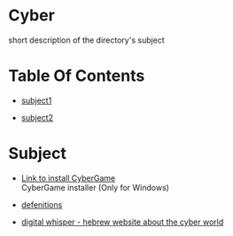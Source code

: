 <!-- press ctrl+K then V to open a preview of the MarkDown file  -->
# Cyber
short description of the directory's subject

# Table Of Contents

* [subject1](#subject1) 

* [subject2](#subject2) 

# Subject
* [Link to install CyberGame](https://account.cyber.games/downloads/)  <!-- note we must have 2 spaces here for a newline-->  
CyberGame installer (Only for Windows)

* [defenitions](./defenitions/README.md) 

* [digital whisper - hebrew website about the cyber world](https://www.digitalwhisper.co.il/)

